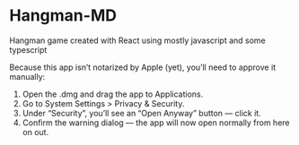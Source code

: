 # Hangman-MD

Hangman game created with React using mostly javascript and some typescript

Because this app isn’t notarized by Apple (yet), you’ll need to approve it manually:
  1. Open the .dmg and drag the app to Applications.
  2. Go to System Settings > Privacy & Security.
  3. Under “Security”, you’ll see an “Open Anyway” button — click it.
  4. Confirm the warning dialog — the app will now open normally from here on out.
